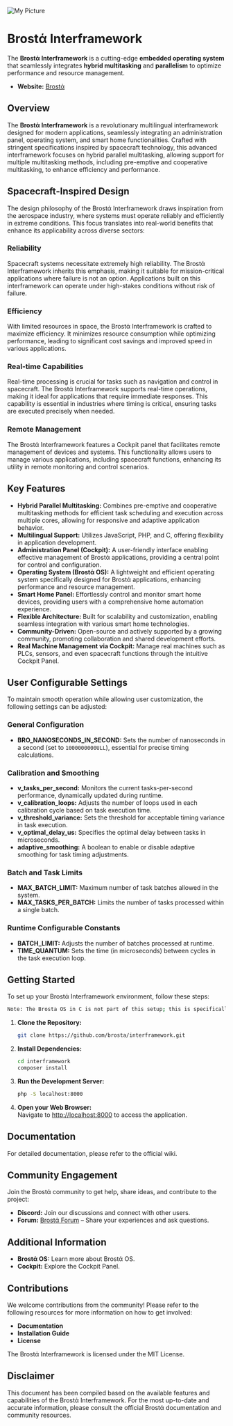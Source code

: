 ![My Picture]([https://brosta.org/brosta2.png](https://brosta.org/assets/icons/brosta/brosta.png]))
# Brostά Interframework

The **Brostά Interframework** is a cutting-edge **embedded operating system** that seamlessly integrates **hybrid multitasking** and **parallelism** to optimize performance and resource management.
- **Website:** <a href="https://brosta.org" target="_blank">Brostά</a>

## Overview
The **Brostά Interframework** is a revolutionary multilingual interframework designed for modern applications, seamlessly integrating an administration panel, operating system, and smart home functionalities. Crafted with stringent specifications inspired by spacecraft technology, this advanced interframework focuses on hybrid parallel multitasking, allowing support for multiple multitasking methods, including pre-emptive and cooperative multitasking, to enhance efficiency and performance.

## Spacecraft-Inspired Design
The design philosophy of the Brostά Interframework draws inspiration from the aerospace industry, where systems must operate reliably and efficiently in extreme conditions. This focus translates into real-world benefits that enhance its applicability across diverse sectors:

### Reliability
Spacecraft systems necessitate extremely high reliability. The Brostά Interframework inherits this emphasis, making it suitable for mission-critical applications where failure is not an option. Applications built on this interframework can operate under high-stakes conditions without risk of failure.

### Efficiency
With limited resources in space, the Brostά Interframework is crafted to maximize efficiency. It minimizes resource consumption while optimizing performance, leading to significant cost savings and improved speed in various applications.

### Real-time Capabilities
Real-time processing is crucial for tasks such as navigation and control in spacecraft. The Brostά Interframework supports real-time operations, making it ideal for applications that require immediate responses. This capability is essential in industries where timing is critical, ensuring tasks are executed precisely when needed.

### Remote Management
The Brostά Interframework features a Cockpit panel that facilitates remote management of devices and systems. This functionality allows users to manage various applications, including spacecraft functions, enhancing its utility in remote monitoring and control scenarios.

## Key Features
- **Hybrid Parallel Multitasking:** Combines pre-emptive and cooperative multitasking methods for efficient task scheduling and execution across multiple cores, allowing for responsive and adaptive application behavior.
- **Multilingual Support:** Utilizes JavaScript, PHP, and C, offering flexibility in application development.
- **Administration Panel (Cockpit):** A user-friendly interface enabling effective management of Brostά applications, providing a central point for control and configuration.
- **Operating System (Brostά OS):** A lightweight and efficient operating system specifically designed for Brostά applications, enhancing performance and resource management.
- **Smart Home Panel:** Effortlessly control and monitor smart home devices, providing users with a comprehensive home automation experience.
- **Flexible Architecture:** Built for scalability and customization, enabling seamless integration with various smart home technologies.
- **Community-Driven:** Open-source and actively supported by a growing community, promoting collaboration and shared development efforts.
- **Real Machine Management via Cockpit:** Manage real machines such as PLCs, sensors, and even spacecraft functions through the intuitive Cockpit Panel.

## User Configurable Settings
To maintain smooth operation while allowing user customization, the following settings can be adjusted:

### General Configuration
- **BRO_NANOSECONDS_IN_SECOND:** Sets the number of nanoseconds in a second (set to `1000000000ULL`), essential for precise timing calculations.

### Calibration and Smoothing
- **v_tasks_per_second:** Monitors the current tasks-per-second performance, dynamically updated during runtime.
- **v_calibration_loops:** Adjusts the number of loops used in each calibration cycle based on task execution time.
- **v_threshold_variance:** Sets the threshold for acceptable timing variance in task execution.
- **v_optimal_delay_us:** Specifies the optimal delay between tasks in microseconds.
- **adaptive_smoothing:** A boolean to enable or disable adaptive smoothing for task timing adjustments.

### Batch and Task Limits
- **MAX_BATCH_LIMIT:** Maximum number of task batches allowed in the system.
- **MAX_TASKS_PER_BATCH:** Limits the number of tasks processed within a single batch.


### Runtime Configurable Constants
- **BATCH_LIMIT:** Adjusts the number of batches processed at runtime.
- **TIME_QUANTUM:** Sets the time (in microseconds) between cycles in the task execution loop.

## Getting Started
To set up your Brostά Interframework environment, follow these steps:

```bash
Note: The Brosta OS in C is not part of this setup; this is specifically for the client area.
```

1. **Clone the Repository:**
   ```bash
   git clone https://github.com/brosta/interframework.git
   ```

2. **Install Dependencies:**
   ```bash
   cd interframework
   composer install
   ```

3. **Run the Development Server:**
   ```bash
   php -S localhost:8000
   ```

4. **Open your Web Browser:**  
   Navigate to [http://localhost:8000](http://localhost:8000) to access the application.

## Documentation
For detailed documentation, please refer to the official wiki.

## Community Engagement
Join the Brostά community to get help, share ideas, and contribute to the project:
- **Discord:** Join our discussions and connect with other users.
- **Forum:** [Brostά Forum](https://forum.brosta.org) – Share your experiences and ask questions.

## Additional Information
- **Brostά OS:** Learn more about Brostά OS.
- **Cockpit:** Explore the Cockpit Panel.

## Contributions
We welcome contributions from the community! Please refer to the following resources for more information on how to get involved:
- **Documentation**
- **Installation Guide**
- **License**

The Brostά Interframework is licensed under the MIT License.

## Disclaimer
This document has been compiled based on the available features and capabilities of the Brostά Interframework. For the most up-to-date and accurate information, please consult the official Brostά documentation and community resources.
